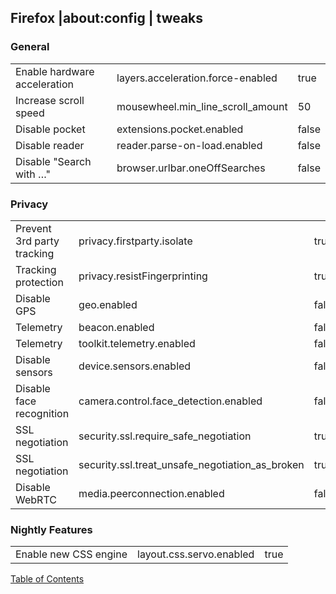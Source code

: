## Firefox  |about:config | tweaks

### General
|                              |                                   |       |
|------------------------------|-----------------------------------|-------|
| Enable hardware acceleration | layers.acceleration.force-enabled | true  |
| Increase scroll speed        | mousewheel.min_line_scroll_amount | 50    |
| Disable pocket               | extensions.pocket.enabled         | false |
| Disable reader               | reader.parse-on-load.enabled      | false |
| Disable "Search with …"      | browser.urlbar.oneOffSearches     | false |

### Privacy
|                            |                                                 |       |
|----------------------------|-------------------------------------------------|-------|
| Prevent 3rd party tracking | privacy.firstparty.isolate                      | true  |
| Tracking protection        | privacy.resistFingerprinting                    | true  |
| Disable GPS                | geo.enabled                                     | false |
| Telemetry                  | beacon.enabled                                  | false |
| Telemetry                  | toolkit.telemetry.enabled                       | false |
| Disable sensors            | device.sensors.enabled                          | false |
| Disable face recognition   | camera.control.face_detection.enabled           | false |
| SSL negotiation            | security.ssl.require_safe_negotiation           | true  |
| SSL negotiation            | security.ssl.treat_unsafe_negotiation_as_broken | true  |
| Disable WebRTC             | media.peerconnection.enabled                    | false |

### Nightly Features
|                       |                          |      |
|-----------------------|--------------------------|------|
| Enable new CSS engine | layout.css.servo.enabled | true |

[Table of Contents](README.md)
